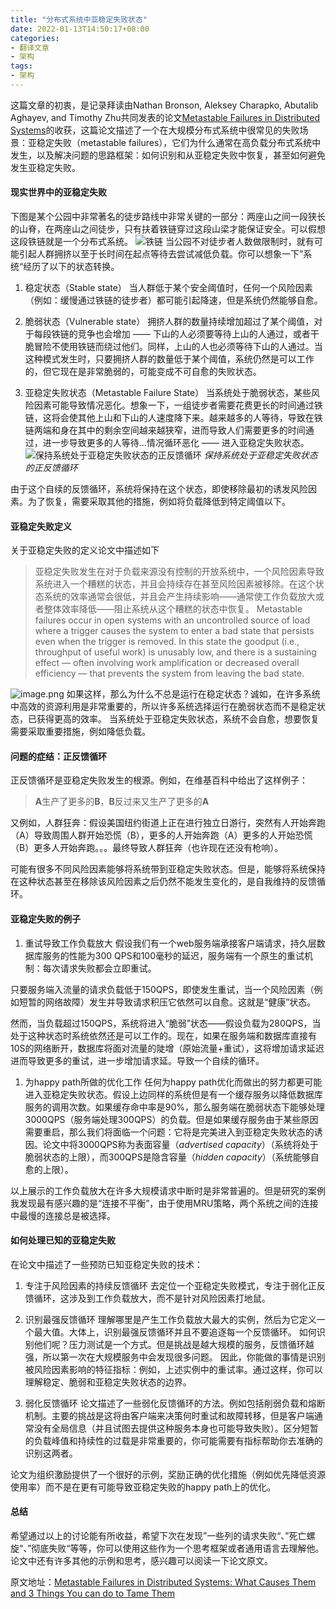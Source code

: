 ```yaml
---
title: "分布式系统中亚稳定失败状态"
date: 2022-01-13T14:50:17+08:00
categories:
- 翻译文章
- 架构
tags:
- 架构
---
```


这篇文章的初衷，是记录拜读由Nathan Bronson, Aleksey Charapko, Abutalib Aghayev, and Timothy Zhu共同发表的论文[Metastable Failures in Distributed Systems](https://sigops.org/s/conferences/hotos/2021/papers/hotos21-s11-bronson.pdf)的收获，这篇论文描述了一个在大规模分布式系统中很常见的失败场景：亚稳定失败（metastable failures），它们为什么通常在高负载分布式系统中发生，以及解决问题的思路框架：如何识别和从亚稳定失败中恢复，甚至如何避免发生亚稳定失败。
<!--more-->
#### **现实世界中的亚稳定失败**
下图是某个公园中非常著名的徒步路线中非常关键的一部分：两座山之间一段狭长的山脊，在两座山之间徒步，只有扶着铁链穿过这段山梁才能保证安全。可以假想这段铁链就是一个分布式系统。
![铁链](https://open-native.obs.cn-north-4.myhuaweicloud.com/2314028985-62c6b28562bdb.jpg)
当公园不对徒步者人数做限制时，就有可能引起人群拥挤以至于长时间在起点等待去尝试减低负载。你可以想象一下”系统“经历了以下的状态转换。
1. 稳定状态（Stable state）
当人群低于某个安全阈值时，任何一个风险因素（例如：缓慢通过铁链的徒步者）都可能引起降速，但是系统仍然能够自愈。

2. 脆弱状态（Vulnerable state）
拥挤人群的数量持续增加超过了某个阈值，对于每段铁链的竞争也会增加 —— 下山的人必须要等待上山的人通过，或者干脆冒险不使用铁链而绕过他们。同样，上山的人也必须等待下山的人通过。当这种模式发生时，只要拥挤人群的数量低于某个阈值，系统仍然是可以工作的，但它现在是非常脆弱的，可能变成不可自愈的失败状态。

3. 亚稳定失败状态（Metastable Failure State）
当系统处于脆弱状态，某些风险因素可能导致情况恶化。想象一下，一组徒步者需要花费更长的时间通过铁链，这将会使其他上山和下山的人速度降下来。越来越多的人等待，导致在铁链两端和身在其中的剩余空间越来越狭窄，进而导致人们需要更多的时间通过，进一步导致更多的人等待...情况循环恶化 —— 进入亚稳定失败状态。
![保持系统处于亚稳定失败状态的正反馈循环](https://open-native.obs.cn-north-4.myhuaweicloud.com/2957888225-62c6bca36cbf3_fix732.jpg)
*保持系统处于亚稳定失败状态的正反馈循环*

由于这个自续的反馈循环，系统将保持在这个状态，即使移除最初的诱发风险因素。为了恢复，需要采取其他的措施，例如将负载降低到特定阈值以下。

#### **亚稳定失败定义**
关于亚稳定失败的定义论文中描述如下
> 亚稳定失败发生在对于负载来源没有控制的开放系统中，一个风险因素导致系统进入一个糟糕的状态，并且会持续存在甚至风险因素被移除。在这个状态系统的效率通常会很低，并且会产生持续影响——通常使工作负载放大或者整体效率降低——阻止系统从这个糟糕的状态中恢复。
> Metastable failures occur in open systems with an uncontrolled source of load where a trigger causes the system to enter a bad state that persists even when the trigger is removed. In this state the goodput (i.e., throughput of useful work) is unusably low, and there is a sustaining effect — often involving work amplification or decreased overall efficiency — that prevents the system from leaving the bad state.

![image.png](https://open-native.obs.cn-north-4.myhuaweicloud.com/2127254734-62c6c29c4e0b1_fix732.jpg)
如果这样，那么为什么不总是运行在稳定状态？诚如，在许多系统中高效的资源利用是非常重要的，所以许多系统选择运行在脆弱状态而不是稳定状态，已获得更高的效率。
当系统处于亚稳定失败状态，系统不会自愈，想要恢复需要采取重要措施，例如降低负载。

#### **问题的症结：正反馈循环**
正反馈循环是亚稳定失败发生的根源。例如，在维基百科中给出了这样例子：
> **A**生产了更多的**B**，**B**反过来又生产了更多的**A**

又例如，人群狂奔：假设美国纽约街道上正在进行独立日游行，突然有人开始奔跑（A）导致周围人群开始恐慌（B），更多的人开始奔跑（A）更多的人开始恐慌（B）更多人开始奔跑。。。最终导致人群狂奔（也许现在还没有枪响）。

可能有很多不同风险因素能够将系统带到亚稳定失败状态。但是，能够将系统保持在这种状态甚至在移除该风险因素之后仍然不能发生变化的，是自我维持的反馈循环。

#### **亚稳定失败的例子**
1. 重试导致工作负载放大
假设我们有一个web服务端承接客户端请求，持久层数据库服务的性能为300 QPS和100毫秒的延迟，服务端有一个原生的重试机制：每次请求失败都会立即重试。

只要服务端入流量的请求负载低于150QPS，即使发生重试，当一个风险因素（例如短暂的网络故障）发生并导致请求积压它依然可以自愈。这就是“健康”状态。

然而，当负载超过150QPS，系统将进入“脆弱”状态——假设负载为280QPS，当处于这种状态时系统依然还是可以工作的。现在，如果在服务端和数据库直接有10S的网络断开，数据库将面对流量的陡增（原始流量+重试），这将增加请求延迟进而导致更多的重试，进一步增加请求延。导致一个自续的循环。

1. 为happy path所做的优化工作
任何为happy path优化而做出的努力都更可能进入亚稳定失败状态。假设上边同样的系统但是有一个缓存服务以降低数据库服务的调用次数。如果缓存命中率是90%，那么服务端在脆弱状态下能够处理3000QPS（服务端处理300QPS）的负载。但是如果缓存服务由于某些原因需要重启，那么我们将面临一个问题：它将是完美进入到亚稳定失败状态的诱因。论文中将3000QPS称为表面容量（*advertised capacity*）（系统将处于脆弱状态的上限），而300QPS是隐含容量（*hidden capacity*）（系统能够自愈的上限）。

以上展示的工作负载放大在许多大规模请求中断时是非常普遍的。但是研究的案例我发现最有感兴趣的是“连接不平衡”，由于使用MRU策略，两个系统之间的连接中最慢的连接总是被选择。

#### 如何处理已知的亚稳定失败
在论文中描述了一些预防已知亚稳定失败的技术：
1. 专注于风险因素的持续反馈循环
去定位一个亚稳定失败模式，专注于弱化正反馈循环，这涉及到工作负载放大，而不是针对风险因素打地鼠。

2. 识别最强反馈循环
理解哪里是产生工作负载放大最大的实例，然后为它定义一个最大值。大体上，识别最强反馈循环并且不要追逐每一个反馈循环。
如何识别他们呢？压力测试是一个方式。但是挑战是越大规模的服务，反馈循环越强，所以第一次在大规模服务中会发现很多问题。
因此，你能做的事情是识别被风险因素影响的特征指标：例如，上述实例中的重试率。通过这样，你可以理解稳定、脆弱和亚稳定失败状态的边界。

3. 弱化反馈循环
论文描述了一些弱化反馈循环的方法。例如包括削弱负载和熔断机制。主要的挑战是这将由客户端来决策何时重试和故障转移，但是客户端通常没有全局信息（并且试图去提供这种服务本身也可能导致失败）。区分短暂的负载峰值和持续性的过载是非常重要的，你可能需要有指标帮助你去准确的识别这两者。

论文为组织激励提供了一个很好的示例，奖励正确的优化措施（例如优先降低资源使用率）而不是在更有可能导致亚稳定失败的happy path上的优化。

#### 总结
希望通过以上的讨论能有所收益，希望下次在发现”一些列的请求失败“、”死亡螺旋“、”彻底失败“等等，你可以使用这些作为一个思考框架或者通用语言去理解他。论文中还有许多其他的示例和思考，感兴趣可以阅读一下论文原文。


原文地址：[Metastable Failures in Distributed Systems: What Causes Them and 3 Things You can do to Tame Them](https://blog.techlanika.com/metastable-failures-in-distributed-systems-what-causes-them-and-3-things-you-can-do-to-tame-them-8fd56d593950)



